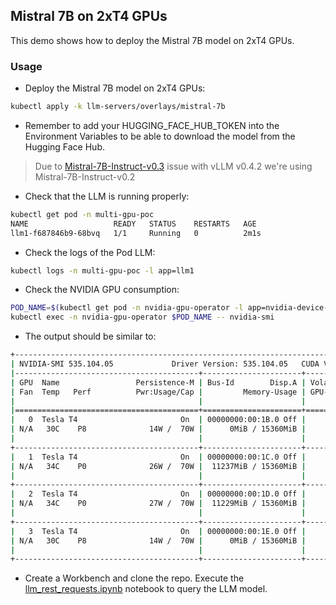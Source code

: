 ## Mistral 7B on 2xT4 GPUs

This demo shows how to deploy the Mistral 7B model on 2xT4 GPUs.

### Usage

* Deploy the Mistral 7B model on 2xT4 GPUs:

```bash
kubectl apply -k llm-servers/overlays/mistral-7b
```

* Remember to add your HUGGING_FACE_HUB_TOKEN into the Environment Variables to be able to download the model from the Hugging Face Hub.

> Due to [Mistral-7B-Instruct-v0.3](https://github.com/vllm-project/vllm/issues/5061) issue with vLLM v0.4.2 we're using Mistral-7B-Instruct-v0.2

* Check that the LLM is running properly:

```bash
kubectl get pod -n multi-gpu-poc
NAME                   READY   STATUS    RESTARTS   AGE
llm1-f687846b9-68bvq   1/1     Running   0          2m1s
```

* Check the logs of the Pod LLM:

```bash
kubectl logs -n multi-gpu-poc -l app=llm1
```

* Check the NVIDIA GPU consumption:

```bash
POD_NAME=$(kubectl get pod -n nvidia-gpu-operator -l app=nvidia-device-plugin-daemonset -o jsonpath="{.items[0].metadata.name}")
kubectl exec -n nvidia-gpu-operator $POD_NAME -- nvidia-smi
```

* The output should be similar to:

```bash
+---------------------------------------------------------------------------------------+
| NVIDIA-SMI 535.104.05             Driver Version: 535.104.05   CUDA Version: 12.2     |
|-----------------------------------------+----------------------+----------------------+
| GPU  Name                 Persistence-M | Bus-Id        Disp.A | Volatile Uncorr. ECC |
| Fan  Temp   Perf          Pwr:Usage/Cap |         Memory-Usage | GPU-Util  Compute M. |
|                                         |                      |               MIG M. |
|=========================================+======================+======================|
|   0  Tesla T4                       On  | 00000000:00:1B.0 Off |                    0 |
| N/A   30C    P8              14W /  70W |      0MiB / 15360MiB |      0%      Default |
|                                         |                      |                  N/A |
+-----------------------------------------+----------------------+----------------------+
|   1  Tesla T4                       On  | 00000000:00:1C.0 Off |                    0 |
| N/A   34C    P0              26W /  70W |  11237MiB / 15360MiB |      0%      Default |
|                                         |                      |                  N/A |
+-----------------------------------------+----------------------+----------------------+
|   2  Tesla T4                       On  | 00000000:00:1D.0 Off |                    0 |
| N/A   34C    P0              27W /  70W |  11229MiB / 15360MiB |      0%      Default |
|                                         |                      |                  N/A |
+-----------------------------------------+----------------------+----------------------+
|   3  Tesla T4                       On  | 00000000:00:1E.0 Off |                    0 |
| N/A   30C    P8              14W /  70W |      0MiB / 15360MiB |      0%      Default |
|                                         |                      |                  N/A |
+-----------------------------------------+----------------------+----------------------+
```

* Create a Workbench and clone the repo. Execute the [llm_rest_requests.ipynb](../../../test-notebooks/llm_rest_requests.ipynb) notebook to query the LLM model.
